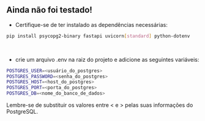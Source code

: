 


## Ainda não foi testado!


- Certifique-se de ter instalado as dependências necessárias:
```bash
pip install psycopg2-binary fastapi uvicorn[standard] python-dotenv
```

<br>

- crie um arquivo .env na raiz do projeto e adicione as seguintes variáveis:
```bash
POSTGRES_USER=<usuário_do_postgres>
POSTGRES_PASSWORD=<senha_do_postgres>
POSTGRES_HOST=<host_do_postgres>
POSTGRES_PORT=<porta_do_postgres>
POSTGRES_DB=<nome_do_banco_de_dados>
```
Lembre-se de substituir os valores entre < e > pelas suas informações do PostgreSQL.
